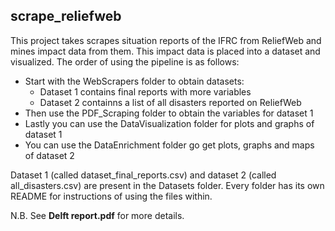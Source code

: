 ## scrape_reliefweb

This project takes scrapes situation reports of the IFRC from ReliefWeb and mines impact data from them.
This impact data is placed into a dataset and visualized. The order of using the pipeline is as follows:
* Start with the WebScrapers folder to obtain datasets:
  * Dataset 1 contains final reports with more variables
  * Dataset 2 containns a list of all disasters reported on ReliefWeb
* Then use the PDF_Scraping folder to obtain the variables for dataset 1
* Lastly you can use the DataVisualization folder for plots and graphs of dataset 1
* You can use the DataEnrichment folder go get plots, graphs and maps of dataset 2

Dataset 1 (called dataset_final_reports.csv) and dataset 2 (called all_disasters.csv) are present in the Datasets folder.
Every folder has its own README for instructions of using the files within.

N.B. See **Delft report.pdf** for more details.
